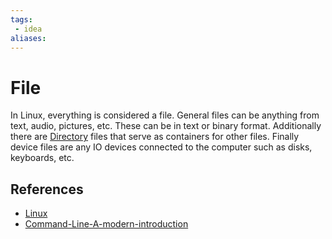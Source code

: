 ```yaml
---
tags:
 - idea
aliases:
---
```


# File

In Linux, everything is considered a file. General files can be anything from text, audio, pictures, etc. These can be in text or binary format. Additionally there are [Directory](Directory.md) files that serve as containers for other files. Finally device files are any IO devices connected to the computer such as disks, keyboards, etc.

## References

- [Linux](Linux.md)
- [Command-Line-A-modern-introduction](Command-Line-A-modern-introduction.md)
